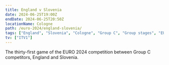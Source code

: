 ```yaml
---
title: England v Slovenia
date: 2024-06-25T19:00Z
endDate: 2024-06-25T20:50Z
locationName: Cologne
path: /euro-2024/england-slovenia/
tags: ["England", "Slovenia", "Cologne", "Group C", "Group stages", "EURO 2024"]
tv: ["ITV1"]
---
```

The thirty-first game of the EURO 2024 competition between Group C competitors, England and Slovenia.

